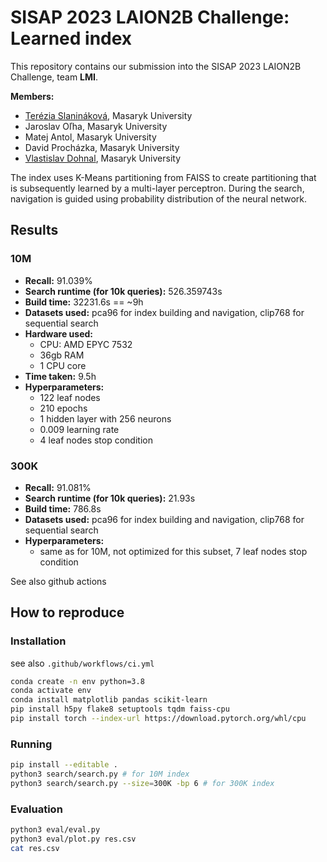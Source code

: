 # SISAP 2023 LAION2B Challenge: Learned index
This repository contains our submission into the SISAP 2023 LAION2B Challenge, team **LMI**.

**Members:**
- [Terézia Slanináková](https://github.com/TerkaSlan), Masaryk University
- Jaroslav Oľha, Masaryk University
- Matej Antol, Masaryk University
- David Procházka, Masaryk University
- [Vlastislav Dohnal](https://github.com/dohnal), Masaryk University

The index uses K-Means partitioning from FAISS to create partitioning that is subsequently learned by a multi-layer perceptron. During the search, navigation is guided using probability distribution of the neural network.


## Results
### 10M
- **Recall:** 91.039%
- **Search runtime (for 10k queries):** 526.359743s
- **Build time:** 32231.6s == ~9h
- **Datasets used:** pca96 for index building and navigation, clip768 for sequential search
- **Hardware used:**
    - CPU: AMD EPYC 7532
    - 36gb RAM
    - 1 CPU core
- **Time taken:** 9.5h
- **Hyperparameters:**
    - 122 leaf nodes
    - 210 epochs
    - 1 hidden layer with 256 neurons
    - 0.009 learning rate
    - 4 leaf nodes stop condition

### 300K
- **Recall:** 91.081%
- **Search runtime (for 10k queries):** 21.93s
- **Build time:** 786.8s
- **Datasets used:** pca96 for index building and navigation, clip768 for sequential search
- **Hyperparameters:**
    - same as for 10M, not optimized for this subset, 7 leaf nodes stop condition

See also github actions

## How to reproduce

### Installation
see also `.github/workflows/ci.yml`

```bash
conda create -n env python=3.8
conda activate env
conda install matplotlib pandas scikit-learn
pip install h5py flake8 setuptools tqdm faiss-cpu
pip install torch --index-url https://download.pytorch.org/whl/cpu
```

### Running
```bash
pip install --editable .
python3 search/search.py # for 10M index
python3 search/search.py --size=300K -bp 6 # for 300K index
```

### Evaluation
```bash
python3 eval/eval.py
python3 eval/plot.py res.csv
cat res.csv
```
